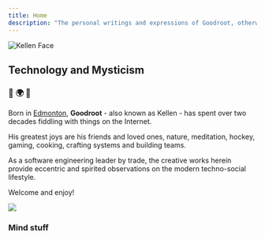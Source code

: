 ```yaml
---
title: Home
description: "The personal writings and expressions of Goodroot, otherwise known as Kellen. It is a loving and silly place. "
---
```

<img
  id="kellen-face"
  src="/images/kellen-smiley.jpg"
  alt="Kellen Face">

## Technology and Mysticism

### :purple_heart: :earth_africa: :purple_heart:

Born in [Edmonton](https://en.wikipedia.org/wiki/Edmonton), **Goodroot** - also known as Kellen - has spent over two decades fiddling with things on the Internet.

His greatest joys are his friends and loved ones, nature, meditation, hockey, gaming, cooking, crafting systems and building teams.

As a software engineering leader by trade, the creative works herein provide eccentric and spirited observations on the modern techno-social lifestyle. 

Welcome and enjoy!

<img src="/images/partywizard.gif">

### Mind stuff
